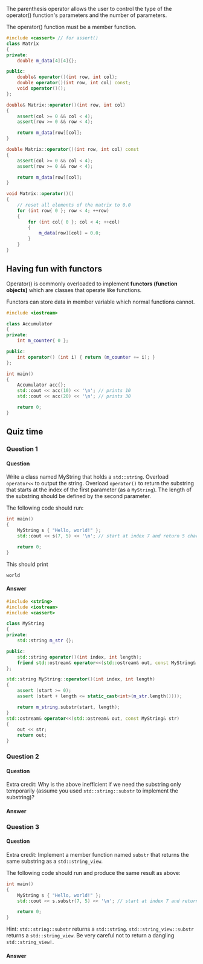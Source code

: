 The parenthesis operator allows the user to control the type of the operator() function's parameters and the number of parameters.

The operator() function must be a member function.
```cpp
#include <cassert> // for assert()
class Matrix
{
private:
    double m_data[4][4]{};

public:
    double& operator()(int row, int col);
    double operator()(int row, int col) const;
    void operator()();
};

double& Matrix::operator()(int row, int col)
{
    assert(col >= 0 && col < 4);
    assert(row >= 0 && row < 4);

    return m_data[row][col];
}

double Matrix::operator()(int row, int col) const
{
    assert(col >= 0 && col < 4);
    assert(row >= 0 && row < 4);

    return m_data[row][col];
}

void Matrix::operator()()
{
    // reset all elements of the matrix to 0.0
    for (int row{ 0 }; row < 4; ++row)
    {
        for (int col{ 0 }; col < 4; ++col)
        {
            m_data[row][col] = 0.0;
        }
    }
}
```

## Having fun with functors
Operator() is commonly overloaded to implement **functors (function objects)** which are classes that operate like functions. 

Functors can store data in member variable which normal functions cannot.

```cpp
#include <iostream>

class Accumulator
{
private:
    int m_counter{ 0 };

public:
    int operator() (int i) { return (m_counter += i); }
};

int main()
{
    Accumulator acc{};
    std::cout << acc(10) << '\n'; // prints 10
    std::cout << acc(20) << '\n'; // prints 30

    return 0;
}
```

## Quiz time
### Question 1
#### Question
Write a class named MyString that holds a `std::string`. Overload `operator<<` to output the string. Overload `operator()` to return the substring that starts at the index of the first parameter (as a `MyString`). The length of the substring should be defined by the second parameter.

The following code should run:
```cpp
int main()
{
    MyString s { "Hello, world!" };
    std::cout << s(7, 5) << '\n'; // start at index 7 and return 5 characters

    return 0;
}
```
This should print
```
world
```
#### Answer
```cpp
#include <string>
#include <iostream>
#include <cassert>

class MyString
{
private:
	std::string m_str {};

public:
	std::string operator()(int index, int length);
	friend std::ostream& operator<<(std::ostream& out, const MyString& str);
};

std::string MyString::operator()(int index, int length)
{
	assert (start >= 0);
	assert (start + length <= static_cast<int>(m_str.length()))); 

	return m_string.substr(start, length);
}
std::ostream& operator<<(std::ostream& out, const MyString& str)
{
	out << str;
	return out;
}
```
### Question 2
#### Question
Extra credit: Why is the above inefficient if we need the substring only temporarily (assume you used `std::string::substr` to implement the substring)?
#### Answer

### Question 3
#### Question
Extra credit: Implement a member function named `substr` that returns the same substring as a `std::string_view`.

The following code should run and produce the same result as above:

```cpp
int main()
{
    MyString s { "Hello, world!" };
    std::cout << s.substr(7, 5) << '\n'; // start at index 7 and return 5 characters

    return 0;
}
```

Hint: `std::string::substr` returns a `std::string`. `std::string_view::substr` returns a `std::string_view`. Be very careful not to return a dangling `std::string_view!`.
#### Answer
